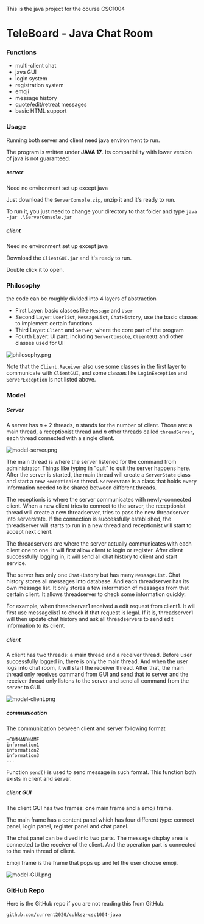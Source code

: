 This is the java project for the course CSC1004

# TeleBoard - Java Chat Room

### Functions

- multi-client chat
- java GUI
- login system
- registration system
- emoji
- message history
- quote/edit/retreat messages
- basic HTML support

### Usage

Running both server and client need java environment to run.

The program is written under **JAVA 17**. Its compatibility with lower version of java is not guaranteed.

##### server

Need no environment set up except java

Just download the ```ServerConsole.zip```, unzip it and it's ready to run.

To run it, you just need to change your directory to that folder and type ```java -jar .\ServerConsole.jar```

##### client

Need no environment set up except java

Download the ```ClientGUI.jar``` and it's ready to run.

Double click it to open.

### Philosophy

the code can be roughly divided into 4 layers of abstraction

- First Layer: basic classes like ```Message``` and ```User```
- Second Layer: ```Userlist```, ```MessageList```, ```ChatHistory```, use the basic classes to implement certain functions
- Third Layer: ```Client``` and ```Server```, where the core part of the program
- Fourth Layer: UI part, including ```ServerConsole```, ```ClientGUI``` and other classes used for UI

![philosophy.png](https://s2.loli.net/2023/05/02/fsYbm6L3gKlF8ho.png)

Note that the ```Client.Receiver``` also use some classes in the first layer to communicate with ```ClientGUI```, and some classes like ```LoginException``` and ```ServerException``` is not listed above.

### Model

##### Server

A server has $n+2$ threads, $n$ stands for the number of client. Those are: a main thread, a receptionist thread and $n$ other threads called ```threadServer```, each thread connected with a single client.

![model-server.png](https://s2.loli.net/2023/05/02/O2FveXuIamhwpUt.png)

The main thread is where the server listened for the command from administrator. Things like typing in "quit" to quit the server happens here. After the server is started, the main thread will create a ```ServerState``` class and start a new ```Receptionist``` thread. ```ServerState``` is a class that holds every information needed to be shared between different threads.

The receptionis is where the server communicates with newly-connected client. When a new client tries to connect to the server, the receptionist thread will create a new threadserver, tries to pass the new threadserver into serverstate. If the connection is successfully established, the threadserver will starts to run in a new thread and receptionist will start to accept next client.

The threadservers are where the server actually communicates with each client one to one. It will first allow client to login or register. After client successfully logging in, it will send all chat history to client and start service.

The server has only one ```ChatHistory``` but has many ```MessageList```. Chat history stores all messages into database. And each threadserver has its own message list. It only stores a few information of messages from that certain client. It allows threadserver to check some information quickly.

For example, when threadserver1 received a edit request from client1. It will first use messagelist1 to check if that request is legal. If it is, threadserver1 will then update chat history and ask all threadservers to send edit information to its client.

##### client

A client has two threads: a main thread and a receiver thread. Before user successfully logged in, there is only the main thread. And when the user logs into chat room, it will start the receiver thread. After that, the main thread only receives command from GUI and send that to server and the receiver thread only listens to the server and send all command from the server to GUI.

![model-client.png](https://s2.loli.net/2023/05/02/TenobZKXRCdNm7Q.png)

##### communication

The communication between client and server following format

```
~COMMANDNAME
information1
information2
information3
...
```

Function ```send()``` is used to send message in such format. This function both exists in client and server.

##### client GUI

The client GUI has two frames: one main frame and a emoji frame.

The main frame has a content panel which has four different type: connect panel, login panel, register panel and chat panel.

The chat panel can be dived into two parts. The message display area is connected to the receiver of the client. And the operation part is connected to the main thread of client.

Emoji frame is the frame that pops up and let the user choose emoji.

![model-GUI.png](https://s2.loli.net/2023/05/02/jeBkF6ZvUK3SI5a.png)

### GitHub Repo

Here is the GitHub repo if you are not reading this from GitHub:

```github.com/current2020/cuhksz-csc1004-java```